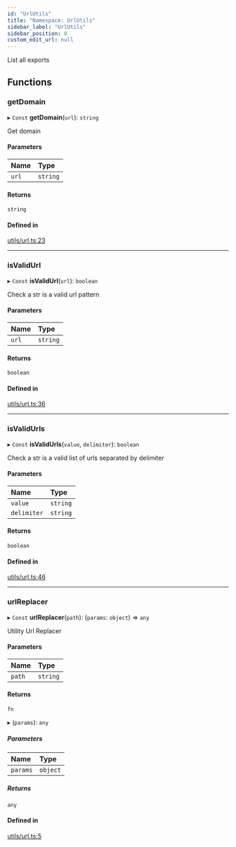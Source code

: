 ```yaml
---
id: "UrlUtils"
title: "Namespace: UrlUtils"
sidebar_label: "UrlUtils"
sidebar_position: 0
custom_edit_url: null
---
```


List all exports

## Functions

### getDomain

▸ `Const` **getDomain**(`url`): `string`

Get domain

#### Parameters

| Name | Type |
| :------ | :------ |
| `url` | `string` |

#### Returns

`string`

#### Defined in

[utils/url.ts:23](https://github.com/selfcommunity/community-ui/blob/8bbb33c/packages/sc-core/src/utils/url.ts#L23)

___

### isValidUrl

▸ `Const` **isValidUrl**(`url`): `boolean`

Check a str is a valid url pattern

#### Parameters

| Name | Type |
| :------ | :------ |
| `url` | `string` |

#### Returns

`boolean`

#### Defined in

[utils/url.ts:36](https://github.com/selfcommunity/community-ui/blob/8bbb33c/packages/sc-core/src/utils/url.ts#L36)

___

### isValidUrls

▸ `Const` **isValidUrls**(`value`, `delimiter`): `boolean`

Check a str is a valid list of urls separated by delimiter

#### Parameters

| Name | Type |
| :------ | :------ |
| `value` | `string` |
| `delimiter` | `string` |

#### Returns

`boolean`

#### Defined in

[utils/url.ts:46](https://github.com/selfcommunity/community-ui/blob/8bbb33c/packages/sc-core/src/utils/url.ts#L46)

___

### urlReplacer

▸ `Const` **urlReplacer**(`path`): (`params`: `object`) => `any`

Utility Url Replacer

#### Parameters

| Name | Type |
| :------ | :------ |
| `path` | `string` |

#### Returns

`fn`

▸ (`params`): `any`

##### Parameters

| Name | Type |
| :------ | :------ |
| `params` | `object` |

##### Returns

`any`

#### Defined in

[utils/url.ts:5](https://github.com/selfcommunity/community-ui/blob/8bbb33c/packages/sc-core/src/utils/url.ts#L5)

